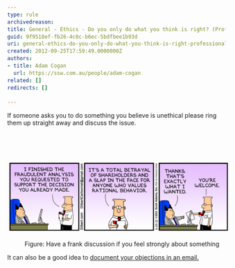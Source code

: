 ```yaml
---
type: rule
archivedreason: 
title: General - Ethics - Do you only do what you think is right? (Professional integrity)
guid: 9f9518ef-fb26-4c0c-b6ec-5bdfbee1b93d
uri: general-ethics-do-you-only-do-what-you-think-is-right-professional-integrity
created: 2012-09-25T17:59:49.0000000Z
authors:
- title: Adam Cogan
  url: https://ssw.com.au/people/adam-cogan
related: []
redirects: []

---
```



<p>​​​
                    If someone asks you to do something you believe is unethical please ring them up
                    straight away and discuss the issue.
                <br></p>
<br><excerpt class='endintro'></excerpt><br>
<dl class="ssw15-rteElement-ImageArea">​<img src="Dilbert-Analysis.gif" alt="Dilbert-Analysis.gif" style="margin:5px;" /></dl><dd class="ssw15-rteElement-FigureNormal">Figure: Have a frank discussion if you feel strongly about something​<br></dd><p class="ssw15-rteElement-P">​​It can also be a good idea to <a href="/_layouts/15/FIXUPREDIRECT.ASPX?WebId=3dfc0e07-e23a-4cbb-aac2-e778b71166a2&TermSetId=07da3ddf-0924-4cd2-a6d4-a4809ae20160&TermId=59e4c25f-a62d-4944-af14-70fe2a648447">document your objections in an email.</a>​<br></p>


